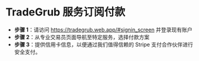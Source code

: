 # **TradeGrub 服务订阅付款**

- **步骤 1**：请访问 https://tradegrub.web.app/#signin_screen 并登录现有账户
- **步骤 2**：从专业交易员页面导航至特定服务，选择付款方案
- **步骤 3**：提供信用卡信息，以便通过我们值得信赖的 Stripe 支付合作伙伴进行安全支付。
